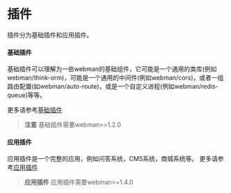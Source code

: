 # 插件
插件分为基础插件和应用插件。

#### 基础插件
基础插件可以理解为一些webman的基础组件，它可能是一个通用的类库(例如webman/think-orm)，可能是一个通用的中间件(例如webman/cors)，或者一组路由配置(如webman/auto-route)，或是一个自定义进程(例如webman/redis-queue)等等。


更多请参考[基础插件](plugin/base.md)

> **注意**
> 基础插件需要webman>=1.2.0

#### 应用插件
应用插件是一个完整的应用，例如问答系统，CMS系统，商城系统等。
更多请参考[应用插件](plugin/app.md)

> **应用插件**
> 应用插件需要webman>=1.4.0
